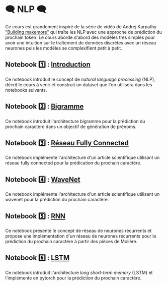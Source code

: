 # 🗨️ NLP 🗨️
Ce cours est grandement inspiré de la série de vidéo de Andrej Karpathy ["Building makemore"](https://www.youtube.com/playlist?list=PLAqhIrjkxbuWI23v9cThsA9GvCAUhRvKZ) qui traîte les NLP avec une approche de prédiction du prochain token. Le cours aborde d'abord des modèles très simples pour avoir une intuition sur le traîtement de données discrètes avec un réseau neurones puis les modèles se complexifient petit à petit. 

## Notebook 1️⃣ : [Introduction](01_Introduction.ipynb)
Ce notebook introduit le concept de *natural language processing* (NLP), décrit le cours à venir et construit un dataset que l'on utilisera dans les notebooks suivants.

## Notebook 2️⃣ : [Bigramme](02_bigramme.ipynb)
Ce notebook introduit l'architecture bigramme pour la prédiction du prochain caractère dans un objectif de génération de prénoms.

## Notebook 3️⃣ : [Réseau Fully Connected](03_RéseauFullyConnected.ipynb)
Ce notebook implémente l'architecture d'un article scientifique utilisant un réseau fully connected pour la prédication du prochain caractère.

## Notebook 4️⃣ : [WaveNet](04_WaveNet.ipynb)
Ce notebook implémente l'architecture d'un article scientifique utilisant un wavenet pour la prédiction du prochain caractère.

## Notebook 5️⃣ : [RNN](05_Rnn.ipynb)
Ce notebook présente le concept de réseau de neurones récurrents et propose une implémentation d'un réseau de neurones récurrents pour la prédiction du prochain caractère à partir des pièces de Molière.

## Notebook 6️⃣ : [LSTM](06_Lstm.ipynb)
Ce notebook introduit l'architecture *long short-term memory* (LSTM) et l'implémente en pytorch pour la prédiction du prochain caractère.